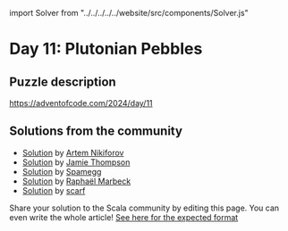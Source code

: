 import Solver from "../../../../../website/src/components/Solver.js"

# Day 11: Plutonian Pebbles

## Puzzle description

https://adventofcode.com/2024/day/11

## Solutions from the community

- [Solution](https://github.com/nikiforo/aoc24/blob/main/src/main/scala/io/github/nikiforo/aoc24/D11T2.scala) by [Artem Nikiforov](https://github.com/nikiforo)
- [Solution](https://github.com/bishabosha/advent-of-code-2024/blob/main/2024-day11.scala) by [Jamie Thompson](https://github.com/bishabosha)
- [Solution](https://github.com/spamegg1/aoc/blob/master/2024/11/11.worksheet.sc#L80) by [Spamegg](https://github.com/spamegg1)
- [Solution](https://github.com/rmarbeck/advent2024/blob/main/day11/src/main/scala/Solution.scala) by [Raphaël Marbeck](https://github.com/rmarbeck)  
- [Solution](https://github.com/scarf005/aoc-scala/blob/main/2024/day11.scala) by [scarf](https://github.com/scarf005)

Share your solution to the Scala community by editing this page.
You can even write the whole article! [See here for the expected format](https://github.com/scalacenter/scala-advent-of-code/discussions/424)
